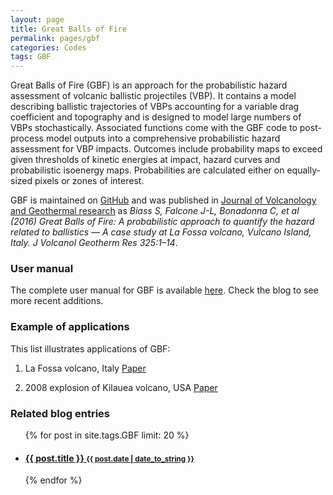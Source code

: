 ```yaml
---
layout: page
title: Great Balls of Fire
permalink: pages/gbf
categories: Codes
tags: GBF
---
```


Great Balls of Fire (GBF) is an approach for the probabilistic hazard assessment of volcanic ballistic projectiles (VBP). It contains a model describing ballistic trajectories of VBPs accounting for a variable drag coefficient and topography and is designed to model large numbers of VBPs stochastically. Associated functions come with the GBF code to post-process model outputs into a comprehensive probabilistic hazard assessment for VBP impacts. Outcomes include probability maps to exceed given thresholds of kinetic energies at impact, hazard curves and probabilistic isoenergy maps. Probabilities are calculated either on equally-sized pixels or zones of interest. 

GBF is maintained on <a href="https://github.com/unigeSPC/gbf" target="_blank">GitHub</a> and was published in <a href="https://www.researchgate.net/publication/304243833_Great_Balls_of_Fire_A_probabilistic_approach_to_quantify_the_hazard_related_to_ballistics_-_A_case_study_at_La_Fossa_volcano_Vulcano_Island_Italy" target="_blank">Journal of Volcanology and Geothermal research</a> as *Biass S, Falcone J-L, Bonadonna C, et al (2016) Great Balls of Fire: A probabilistic approach to quantify the hazard related to ballistics — A case study at La Fossa volcano, Vulcano Island, Italy. J Volcanol Geotherm Res 325:1–14*.

### User manual
The complete user manual for GBF is available <a href="{{ site.baseurl }}/files/gbf_man.pdf" target="_blank">here</a>. Check the blog to see more recent additions.

### Example of applications
This list illustrates applications of GBF:

1. La Fossa volcano, Italy <a href="https://www.researchgate.net/publication/304243833_Great_Balls_of_Fire_A_probabilistic_approach_to_quantify_the_hazard_related_to_ballistics_-_A_case_study_at_La_Fossa_volcano_Vulcano_Island_Italy" target="_blank" class="tag">Paper</a>

2. 2008 explosion of Kilauea volcano, USA <a href="https://www.researchgate.net/publication/316010762_Partitioning_of_pyroclasts_between_ballistic_transport_and_a_convective_plume_Kilauea_volcano_19_March_2008" target="_blank" class="tag">Paper</a>

### Related blog entries
<div class="related">
  <ul class="related-posts">
    {% for post in site.tags.GBF limit: 20 %}
      <li>
        <h4>
          <a href="{{ post.url }}">
            {{ post.title }}
            <small>{{ post.date | date_to_string }}</small>
          </a>
        </h4>
      </li>
    {% endfor %}
  </ul>
</div>




